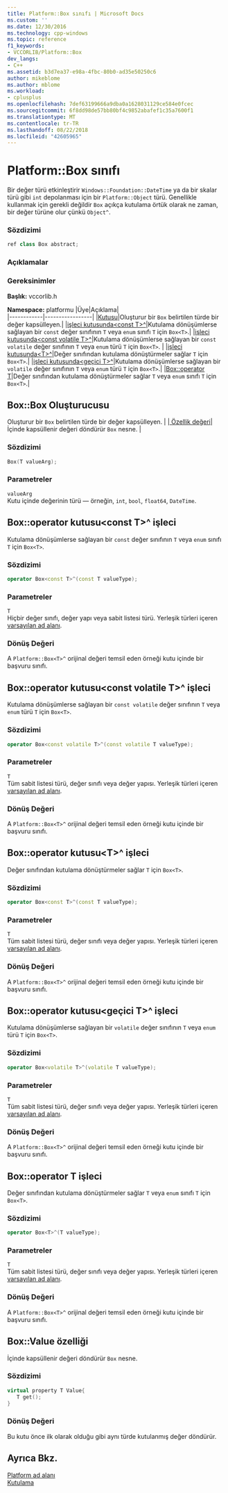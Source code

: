 ```yaml
---
title: Platform::Box sınıfı | Microsoft Docs
ms.custom: ''
ms.date: 12/30/2016
ms.technology: cpp-windows
ms.topic: reference
f1_keywords:
- VCCORLIB/Platform::Box
dev_langs:
- C++
ms.assetid: b3d7ea37-e98a-4fbc-80b0-ad35e50250c6
author: mikeblome
ms.author: mblome
ms.workload:
- cplusplus
ms.openlocfilehash: 7def63199666a9dba0a1628031129ce584e0fcec
ms.sourcegitcommit: 6f8dd98de57bb80bf4c9852abafef1c35a7600f1
ms.translationtype: MT
ms.contentlocale: tr-TR
ms.lasthandoff: 08/22/2018
ms.locfileid: "42605965"
---
```

# <a name="platformbox-class"></a>Platform::Box sınıfı
Bir değer türü etkinleştirir `Windows::Foundation::DateTime` ya da bir skalar türü gibi `int` depolanması için bir `Platform::Object` türü. Genellikle kullanmak için gerekli değildir `Box` açıkça kutulama örtük olarak ne zaman, bir değer türüne olur çünkü `Object^`.  
  
### <a name="syntax"></a>Sözdizimi  
  
```cpp  
ref class Box abstract;  
```  
  ### <a name="remarks"></a>Açıklamalar  
  
### <a name="requirements"></a>Gereksinimler  
 **Başlık:** vccorlib.h  
  
 **Namespace:** platformu
|Üye|Açıklama|  
|------------|-----------------|
|[Kutusu](#ctor)|Oluşturur bir `Box` belirtilen türde bir değer kapsülleyen.|
|[işleci kutusunda&lt;const T&gt;^](#box-const-t)|Kutulama dönüşümlerse sağlayan bir `const` değer sınıfının `T` veya `enum` sınıfı `T` için `Box<T>`.|
|[işleci kutusunda&lt;const volatile T&gt;^](#box-const-volatile-t)|Kutulama dönüşümlerse sağlayan bir `const volatile` değer sınıfının `T` veya `enum` türü `T` için `Box<T>`. |
|[işleci kutusunda&lt;T&gt;^](#box-t)|Değer sınıfından kutulama dönüştürmeler sağlar `T` için `Box<T>`.|
|[işleci kutusunda&lt;geçici T&gt;^](#box-volatile-t)|Kutulama dönüşümlerse sağlayan bir `volatile` değer sınıfının `T` veya `enum` türü `T` için `Box<T>`.|
|[Box::operator T](#t)|Değer sınıfından kutulama dönüştürmeler sağlar `T` veya `enum` sınıfı `T` için `Box<T>`.| 
## <a name="ctor"></a> Box::Box Oluşturucusu
Oluşturur bir `Box` belirtilen türde bir değer kapsülleyen. | |[ Özellik değeri](#value)| İçinde kapsüllenir değeri döndürür `Box` nesne. |  
### <a name="syntax"></a>Sözdizimi  
  
```cpp  
Box(T valueArg);  
```  
  
### <a name="parameters"></a>Parametreler  
 `valueArg`  
 Kutu içinde değerinin türü — örneğin, `int`, `bool`, `float64`, `DateTime`.  
  

## <a name="box-const-t"></a> Box::operator kutusu&lt;const T&gt;^ işleci
Kutulama dönüşümlerse sağlayan bir `const` değer sınıfının `T` veya `enum` sınıfı `T` için `Box<T>`.  
  
### <a name="syntax"></a>Sözdizimi  
  
```cpp  
operator Box<const T>^(const T valueType);  
```  
  
### <a name="parameters"></a>Parametreler  
 `T`  
 Hiçbir değer sınıfı, değer yapı veya sabit listesi türü. Yerleşik türleri içeren [varsayılan ad alanı](../cppcx/default-namespace.md).  
  
### <a name="return-value"></a>Dönüş Değeri  
 A `Platform::Box<T>^` orijinal değeri temsil eden örneği kutu içinde bir başvuru sınıfı.  
  
## <a name="box-const-volatile-t"></a> Box::operator kutusu&lt;const volatile T&gt;^ işleci
Kutulama dönüşümlerse sağlayan bir `const volatile` değer sınıfının `T` veya `enum` türü `T` için `Box<T>`.  
  
### <a name="syntax"></a>Sözdizimi  
  
```cpp  
operator Box<const volatile T>^(const volatile T valueType);  
```  
  
### <a name="parameters"></a>Parametreler  
 `T`  
 Tüm sabit listesi türü, değer sınıfı veya değer yapısı. Yerleşik türleri içeren [varsayılan ad alanı](../cppcx/default-namespace.md).  
  
### <a name="return-value"></a>Dönüş Değeri  
 A `Platform::Box<T>^` orijinal değeri temsil eden örneği kutu içinde bir başvuru sınıfı.  
  
## <a name="box-t"></a> Box::operator kutusu&lt;T&gt;^ işleci
Değer sınıfından kutulama dönüştürmeler sağlar `T` için `Box<T>`.  
  
### <a name="syntax"></a>Sözdizimi  
  
```cpp  
operator Box<const T>^(const T valueType);  
```  
  
### <a name="parameters"></a>Parametreler  
 `T`  
 Tüm sabit listesi türü, değer sınıfı veya değer yapısı. Yerleşik türleri içeren [varsayılan ad alanı](../cppcx/default-namespace.md).  
  
### <a name="return-value"></a>Dönüş Değeri  
 A `Platform::Box<T>^` orijinal değeri temsil eden örneği kutu içinde bir başvuru sınıfı.  
  
## <a name="box-volatile-t"></a> Box::operator kutusu&lt;geçici T&gt;^ işleci
Kutulama dönüşümlerse sağlayan bir `volatile` değer sınıfının `T` veya `enum` türü `T` için `Box<T>`.  
  
### <a name="syntax"></a>Sözdizimi  
  
```cpp  
operator Box<volatile T>^(volatile T valueType);  
```  
  
### <a name="parameters"></a>Parametreler  
 `T`  
 Tüm sabit listesi türü, değer sınıfı veya değer yapısı. Yerleşik türleri içeren [varsayılan ad alanı](../cppcx/default-namespace.md).  
  
### <a name="return-value"></a>Dönüş Değeri  
 A `Platform::Box<T>^` orijinal değeri temsil eden örneği kutu içinde bir başvuru sınıfı.  
  
## <a name="t"></a>  Box::operator T işleci
Değer sınıfından kutulama dönüştürmeler sağlar `T` veya `enum` sınıfı `T` için `Box<T>`.  
  
### <a name="syntax"></a>Sözdizimi  
  
```cpp  
operator Box<T>^(T valueType);  
```  
  
### <a name="parameters"></a>Parametreler  
 `T`  
 Tüm sabit listesi türü, değer sınıfı veya değer yapısı. Yerleşik türleri içeren [varsayılan ad alanı](../cppcx/default-namespace.md).  
  
### <a name="return-value"></a>Dönüş Değeri  
 A `Platform::Box<T>^` orijinal değeri temsil eden örneği kutu içinde bir başvuru sınıfı.  
  

## <a name="value"></a> Box::Value özelliği
İçinde kapsüllenir değeri döndürür `Box` nesne.  
  
### <a name="syntax"></a>Sözdizimi  
  
```cpp  
virtual property T Value{  
   T get();  
}  
```  
  
### <a name="return-value"></a>Dönüş Değeri  
 Bu kutu önce ilk olarak olduğu gibi aynı türde kutulanmış değer döndürür.  
  
  
## <a name="see-also"></a>Ayrıca Bkz.  
 [Platform ad alanı](../cppcx/platform-namespace-c-cx.md)   
 [Kutulama](../cppcx/boxing-c-cx.md)